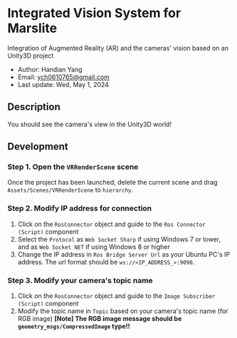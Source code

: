 # Integrated Vision System for Marslite

Integration of Augmented Reality (AR) and the cameras' vision based on an Unity3D project

* Author: Handian Yang
* Email: ych0610765@gmail.com
* Last update: Wed, May 1, 2024

<!--
## Prerequisites

### Hardware
- 
- [Oculus Quest 2](https://www.meta.com/tw/quest/products/quest-2/)
- IntelRealsense camera

### Software
- Windows OS
- [Unity Hub](https://unity.com/unity-hub) with editor version: **2022.3.9f1**
- [Oculus PC application](https://www.meta.com/zh-tw/help/quest/articles/headsets-and-accessories/oculus-rift-s/install-app-for-link/)
-->

## Description

You should see the camera's view in the Unity3D world!

## Development

### Step 1. Open the `VRRenderScene` scene

Once the project has been launched, delete the current scene and drag `Assets/Scenes/VRRenderScene` to `hierarchy`.

### Step 2. Modify IP address for connection

1. Click on the `RosConnector` object and guide to the `Ros Connector (Script)` component
2. Select the `Protocol` as `Web Socket Sharp` if using Windows 7 or lower, and as `Web Socket NET` if using Windows 8 or higher
3. Change the IP address in `Ros Bridge Server Url` as your Ubuntu PC's IP address. The url format should be `ws://<IP_ADDRESS_>:9090`. 

### Step 3. Modify your camera's topic name

1. Click on the `RosConnector` object and guide to the `Image Subscriber (Script)` component
2. Modify the topic name in `Topic` based on your camera's topic name (for RGB image) 
  **[Note] The RGB image message should be `geometry_msgs/CompressedImage` type!!**